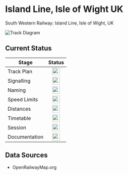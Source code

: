 # Island Line, Isle of Wight UK
South Western Railway: Island Line, Isle of Wight, UK

![Track Diagram](https://github.com/Railway-Op-Sim/UK-Wrexham_To_Bidston/blob/master/Images/Wrexham%20to%20Bidston.bmp)

## Current Status

| Stage         | Status        |
| ------------- |:-------------:|
| Track Plan     | <img src="https://image.flaticon.com/icons/svg/1632/1632596.svg" height="24"> |
| Signalling      | <img src="https://image.flaticon.com/icons/svg/1632/1632596.svg" height="24">      |
| Naming | <img src="https://image.flaticon.com/icons/svg/1632/1632596.svg" height="24">      |
| Speed Limits | <img src="https://image.flaticon.com/icons/svg/1632/1632596.svg" height="24">|
| Distances | <img src="https://image.flaticon.com/icons/svg/1632/1632596.svg" height="24"> |
| Timetable | <img src="https://image.flaticon.com/icons/svg/1632/1632596.svg" height="24"> |
| Session | <img src="https://image.flaticon.com/icons/svg/1632/1632596.svg" height="24"> |
| Documentation | <img src="https://image.flaticon.com/icons/svg/1632/1632596.svg" height="24"> |

## Data Sources 

- OpenRailwayMap.org
